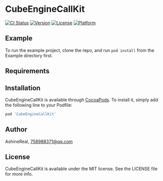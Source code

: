 # CubeEngineCallKit

[![CI Status](https://img.shields.io/travis/AshineReal/CubeEngineCallKit.svg?style=flat)](https://travis-ci.org/AshineReal/CubeEngineCallKit)
[![Version](https://img.shields.io/cocoapods/v/CubeEngineCallKit.svg?style=flat)](https://cocoapods.org/pods/CubeEngineCallKit)
[![License](https://img.shields.io/cocoapods/l/CubeEngineCallKit.svg?style=flat)](https://cocoapods.org/pods/CubeEngineCallKit)
[![Platform](https://img.shields.io/cocoapods/p/CubeEngineCallKit.svg?style=flat)](https://cocoapods.org/pods/CubeEngineCallKit)

## Example

To run the example project, clone the repo, and run `pod install` from the Example directory first.

## Requirements

## Installation

CubeEngineCallKit is available through [CocoaPods](https://cocoapods.org). To install
it, simply add the following line to your Podfile:

```ruby
pod 'CubeEngineCallKit'
```

## Author

AshineReal, 758988371@qq.com

## License

CubeEngineCallKit is available under the MIT license. See the LICENSE file for more info.

